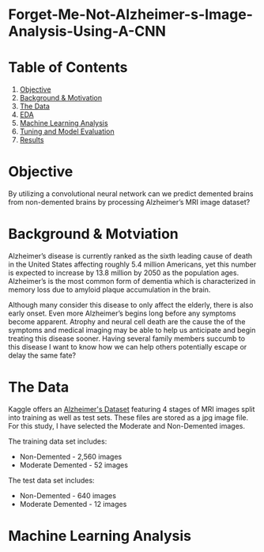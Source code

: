 # Forget-Me-Not-Alzheimer-s-Image-Analysis-Using-A-CNN


# Table of Contents
1. [Objective](#Objective)
2. [Background & Motivation](#Background-&-Motivation)
3. [The Data](#The_Data)
4. [EDA](#EDA)
5. [Machine Learning Analysis](#Machine-Learning-Analysis)
6. [Tuning and Model Evaluation](#Tuning_and_Model-Evaluation)
7. [Results](#Results)

# Objective 
By utilizing a convolutional neural network can we predict demented brains from non-demented brains by processing Alzheimer’s MRI image dataset?

# Background & Motviation
Alzheimer’s disease is currently ranked as the sixth leading cause of death in the United States affecting roughly 5.4 million Americans, yet this number is expected to increase by 13.8 million by 2050 as the population ages. Alzheimer’s is the most common form of dementia which is characterized in memory loss due to amyloid plaque accumulation in the brain. 

Although many consider this disease to only affect the elderly, there is also early onset. Even more Alzheimer’s begins long before any symptoms become apparent. Atrophy and neural cell death are the cause the of the symptoms and medical imaging may be able to help us anticipate and begin treating this disease sooner. Having several family members succumb to this disease I want to know how we can help others potentially escape or delay the same fate?

# The Data
Kaggle offers an [Alzheimer's Dataset](https://www.kaggle.com/tourist55/alzheimers-dataset-4-class-of-images) featuring 4 stages of MRI images split into training as well as test sets. These files are stored as a jpg image file. For this study, I have selected the Moderate and Non-Demented images. 

The training data set includes:
* Non-Demented - 2,560 images
* Moderate Demented - 52 images

The test data set includes:
* Non-Demented - 640 images
* Moderate Demented - 12 images

# Machine Learning Analysis

